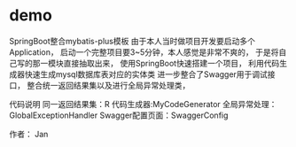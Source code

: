 # demo
SpringBoot整合mybatis-plus模板
由于本人当时做项目开发要启动多个Application，
启动一个完整项目要3~5分钟，本人感觉是非常不爽的，
于是将自己写的那一模块直接抽取出来，
使用SpringBoot快速搭建一个项目，
利用代码生成器快速生成mysql数据库表对应的实体类
进一步整合了Swagger用于调试接口，
整合统一返回结果集以及进行全局异常处理类，

代码说明
同一返回结果集：R
代码生成器:MyCodeGenerator
全局异常处理：GlobalExceptionHandler
Swagger配置页面：SwaggerConfig

作者： Jan
